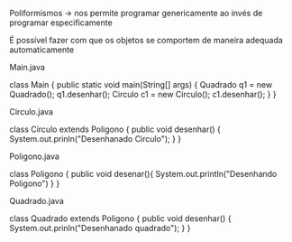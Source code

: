 Poliformismos -> nos permite programar genericamente ao invés de programar especificamente

É possível fazer com que os objetos se comportem de maneira adequada automaticamente

Main.java

class Main {
  public static void main(String[] args) {
    Quadrado q1 = new Quadrado();
    q1.desenhar();
    Circulo c1 = new Circulo();
    c1.desenhar();
  }
}

Circulo.java

class Circulo extends Poligono {
  public void desenhar() {
    System.out.prinln("Desenhanado Circulo");
  }
}

Poligono.java

class Poligono {
  public void desenar(){
    System.out.println("Desenhando Poligono")
  }
}

Quadrado.java

class Quadrado extends Poligono {
  public void desenhar() {
    System.out.prinln("Desenhanado quadrado");
  }
}